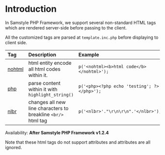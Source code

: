 # Introduction #

In Samstyle PHP Framework, we support several non-standard HTML tags which are rendered server-side before passing to the client.

All the customized tags are parsed at `template.inc.php` before displaying to client side.

| **Tag** | **Description** | **Example** |
|:--------|:----------------|:------------|
| [nohtml](CTnohtml.md) | html entity encode all html codes within it. | `p('<nohtml><b>html code</b></nohtml>');` |
| [php](CTphp.md) | parse content within it with `highlight_string()` | `p('<php><?php echo 'testing'; ?></php>');` |
| [nlbr](CTnlbr.md) | changes all new line characters to breakline `<br/>` html tag | `p('<nlbr>'."\r\n\r\n".'</nlbr>');` |

Availability: **After Samstyle PHP Framework v1.2.4**

Note that these html tags do not support attributes and attributes are all ignored.